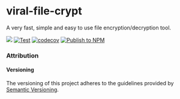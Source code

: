 # viral-file-crypt
A very fast, simple and easy to use file encryption/decryption tool.

[![](https://img.shields.io/github/license/virallalakia/ViralPyCmdParser)](./LICENSE)
[![Test](https://github.com/virallalakia/viral-file-crypt/actions/workflows/test.yml/badge.svg)](https://github.com/virallalakia/viral-file-crypt/actions/workflows/test.yml)
[![codecov](https://codecov.io/gh/virallalakia/viral-file-crypt/branch/master/graph/badge.svg)](https://codecov.io/gh/virallalakia/viral-file-crypt)
[![Publish to NPM](https://github.com/virallalakia/viral-file-crypt/actions/workflows/npm-publish.yml/badge.svg)](https://github.com/virallalakia/viral-file-crypt/actions/workflows/npm-publish.yml)

### Attribution
#### Versioning
The versioning of this project adheres to the guidelines provided by [Semantic Versioning](https://semver.org/spec/v2.0.0.html#semantic-versioning-200).
